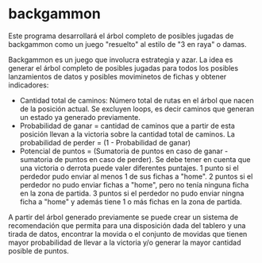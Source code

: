 # backgammon

Este programa desarrollará el árbol completo de posibles jugadas de backgammon como un juego "resuelto" al estilo de "3 en raya" o damas.

Backgammon es un juego que involucra estrategia y azar. La idea es generar el árbol completo de posibles jugadas para todos los posibles lanzamientos de datos y posibles moviminetos de fichas y obtener indicadores:

- Cantidad total de caminos: Número total de rutas en el árbol que nacen de la posición actual. Se excluyen loops, es decir caminos que generan un estado ya generado previamente.
- Probabilidad de ganar = cantidad de caminos que a partir de esta posición llevan a la victoria sobre la cantidad total de caminos. La probabilidad de perder = (1 - Probabilidad de ganar)
- Potencial de puntos = (Sumatoria de puntos en caso de ganar - sumatoria de puntos en caso de perder). Se debe tener en cuenta que una victoria o derrota puede valer diferentes puntajes. 1 punto si el perdedor pudo enviar al menos 1 de sus fichas a "home". 2 puntos si el perdedor no pudo enviar fichas a "home", pero no tenía ninguna ficha en la zona de partida. 3 puntos si el perdedor no pudo enviar ningna ficha a "home" y además tiene 1 o más fichas en la zona de partida. 

A partir del árbol generado previamente se puede crear un sistema de recomendación que permita  para una disposición dada del tablero y una tirada de datos, encontrar la movida o el conjunto de movidas que tienen mayor probabilidad de llevar a la victoria y/o generar la mayor cantidad posible de puntos.

